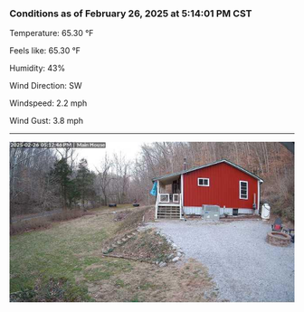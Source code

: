 ### Conditions as of February 26, 2025 at 5:14:01 PM CST 

Temperature: 65.30 &deg;F

Feels like: 65.30 &deg;F

Humidity: 43%

Wind Direction: SW

Windspeed: 2.2 mph

Wind Gust: 3.8 mph

---

<img src="./images/latest.jpeg"/>

